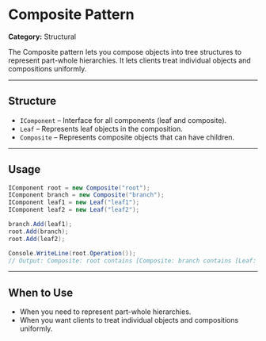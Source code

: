 # Composite Pattern

**Category:** Structural

The Composite pattern lets you compose objects into tree structures to represent part-whole hierarchies. It lets clients treat individual objects and compositions uniformly.

---

## Structure

- `IComponent` – Interface for all components (leaf and composite).
- `Leaf` – Represents leaf objects in the composition.
- `Composite` – Represents composite objects that can have children.

---

## Usage

```csharp
IComponent root = new Composite("root");
IComponent branch = new Composite("branch");
IComponent leaf1 = new Leaf("leaf1");
IComponent leaf2 = new Leaf("leaf2");

branch.Add(leaf1);
root.Add(branch);
root.Add(leaf2);

Console.WriteLine(root.Operation());
// Output: Composite: root contains [Composite: branch contains [Leaf: leaf1], Leaf: leaf2]
```

---

## When to Use

- When you need to represent part-whole hierarchies.
- When you want clients to treat individual objects and compositions uniformly.
